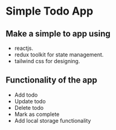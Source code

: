 # Simple Todo App

## Make a simple to app using 
- reactjs.
- redux toolkit for state management.
- tailwind css for designing.

## Functionality of the app

- Add todo
- Update todo
- Delete todo
- Mark as complete
- Add local storage functionality
